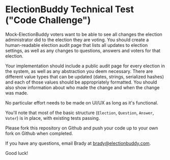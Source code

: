 # ElectionBuddy Technical Test ("Code Challenge")

Mock-ElectionBuddy voters want to be able to see all changes the election administrator did to the election they are voting. You should create a human-readable election audit page that lists all updates to election settings, as well as any changes to questions, answers and voters for that election.

Your implementation should include a public audit page for every election in the system, as well as any abstraction you deem necessary. There are different value types that can be updated (dates, strings, serialized hashes) and each of those values should be appropriately formatted. You should also show information about who made the change and when the change was made.

No particular effort needs to be made on UI/UX as long as it's functional.

You'll note that most of the basic structure (`Election`, `Question`, `Answer`, `Voter`) is in place, with existing tests passing.

Please fork this repository on Github and push your code up to your own fork on Github when completed.

If you have any questions, email Brady at brady@electionbuddy.com.

Good luck!
